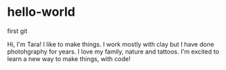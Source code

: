 # hello-world
first git

Hi, I'm Tara! I like to make things. I work mostly with clay but I have done photohgraphy for years. I love my family, nature and tattoos. I'm excited to learn a new way to make things, with code! 
